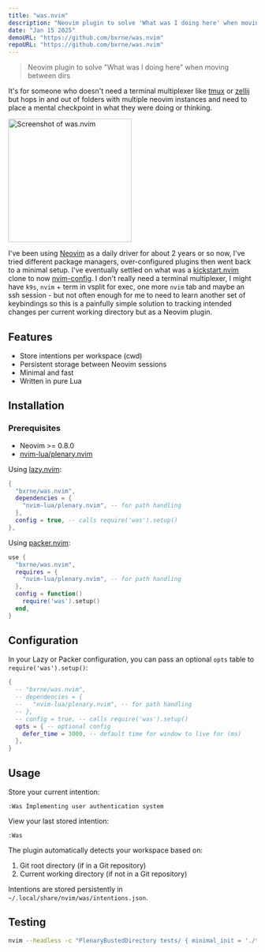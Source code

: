 ```yaml
---
title: "was.nvim"
description: "Neovim plugin to solve 'What was I doing here' when moving between dirs"
date: "Jan 15 2025"
demoURL: "https://github.com/bxrne/was.nvim"
repoURL: "https://github.com/bxrne/was.nvim"
---
```


> Neovim plugin to solve "What was I doing here" when moving between dirs

It's for someone who doesn't need a terminal multiplexer like [tmux](https://github.com/tmux/tmux/wiki) or [zellij](https://zellij.dev) but hops in and out of folders with multiple neovim instances and need to place a mental checkpoint in what they were doing or thinking.

<img height="250" src="/was.nvim-screenshot.png" alt="Screenshot of was.nvim">

I've been using [Neovim](https://neovim.io) as a daily driver for about 2 years or so now, I've tried different package managers, over-configured plugins then went back to a minimal setup. I've eventually settled on what was a [kickstart.nvim](https://github.com/nvim-lua/kickstart.nvim) clone to now [nvim-config](https://github.com/bxrne/nvim-config). I don't really need a terminal multiplexer, I might have `k9s`, `nvim` + term in vsplit for exec, one more `nvim` tab and maybe an ssh session - but not often enough for me to need to learn another set of keybindings so this is a painfully simple solution to tracking intended changes per current working directory but as a Neovim plugin.

## Features

- Store intentions per workspace (cwd)
- Persistent storage between Neovim sessions
- Minimal and fast
- Written in pure Lua

## Installation

### Prerequisites

- Neovim >= 0.8.0
- [nvim-lua/plenary.nvim](https://github.com/nvim-lua/plenary.nvim)

Using [lazy.nvim](https://github.com/folke/lazy.nvim):

```lua
{
  "bxrne/was.nvim",
  dependencies = {
    "nvim-lua/plenary.nvim", -- for path handling
  },
  config = true, -- calls require('was').setup()
},
```

Using [packer.nvim](https://github.com/wbthomason/packer.nvim):

```lua
use {
  "bxrne/was.nvim",
  requires = {
    "nvim-lua/plenary.nvim", -- for path handling
  },
  config = function()
    require('was').setup()
  end,
}
```

## Configuration

In your Lazy or Packer configuration, you can pass an optional `opts` table to `require('was').setup()`:
```lua
{
  -- "bxrne/was.nvim",
  -- dependencies = {
  --   "nvim-lua/plenary.nvim", -- for path handling
  -- },
  -- config = true, -- calls require('was').setup()
  opts = { -- optional config
    defer_time = 3000, -- default time for window to live for (ms)
  },
}
```

## Usage

Store your current intention:
```vim
:Was Implementing user authentication system
```

View your last stored intention:
```vim
:Was
```

The plugin automatically detects your workspace based on:
1. Git root directory (if in a Git repository)
2. Current working directory (if not in a Git repository)

Intentions are stored persistently in `~/.local/share/nvim/was/intentions.json`.

## Testing

```bash
nvim --headless -c "PlenaryBustedDirectory tests/ { minimal_init = './tests/minimal_init.lua' }"
```

